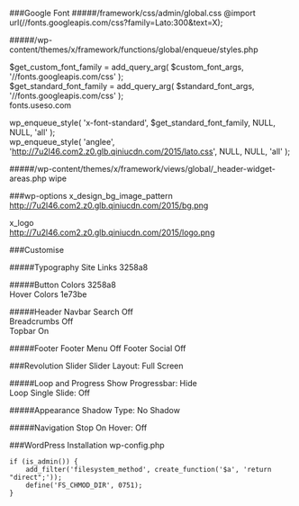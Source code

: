 ###Google Font
#####/framework/css/admin/global.css
@import url(//fonts.googleapis.com/css?family=Lato:300&text=X);

#####/wp-content/themes/x/framework/functions/global/enqueue/styles.php

$get_custom_font_family   = add_query_arg( $custom_font_args,   '//fonts.googleapis.com/css' );  
$get_standard_font_family = add_query_arg( $standard_font_args, '//fonts.googleapis.com/css' );  
fonts.useso.com

wp_enqueue_style( 'x-font-standard', $get_standard_font_family, NULL, NULL, 'all' );  
wp_enqueue_style( 'anglee', 'http://7u2l46.com2.z0.glb.qiniucdn.com/2015/lato.css', NULL, NULL, 'all' );

#####/wp-content/themes/x/framework/views/global/_header-widget-areas.php
wipe

###wp-options
x_design_bg_image_pattern  
http://7u2l46.com2.z0.glb.qiniucdn.com/2015/bg.png

x_logo  
http://7u2l46.com2.z0.glb.qiniucdn.com/2015/logo.png

###Customise

#####Typography
Site Links		3258a8

#####Button
Colors			3258a8  
Hover Colors	1e73be

#####Header
Navbar Search	Off  
Breadcrumbs		Off  
Topbar			On

#####Footer
Footer Menu		Off
Footer Social	Off

###Revolution Slider
Slider Layout: Full Screen

#####Loop and Progress
Show Progressbar: Hide  
Loop Single Slide: Off

#####Appearance
Shadow Type: No Shadow

#####Navigation
Stop On Hover: Off

###WordPress Installation
wp-config.php

	if (is_admin()) {
		add_filter('filesystem_method', create_function('$a', 'return "direct";'));
		define('FS_CHMOD_DIR', 0751);
	}